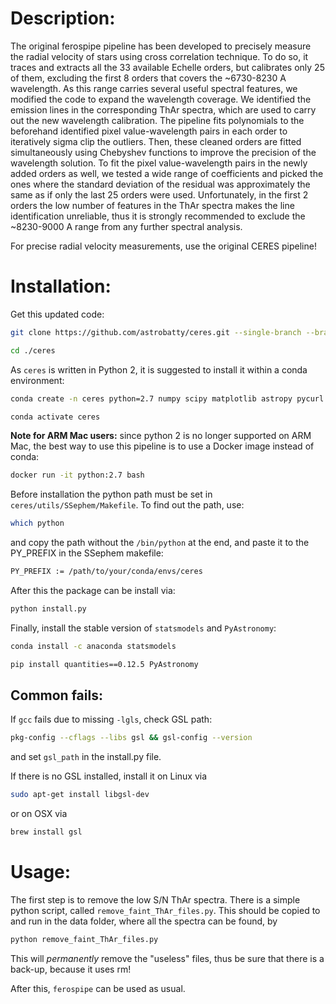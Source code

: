 # Description:

The original ferospipe pipeline has been developed to precisely measure the radial velocity of
stars using cross correlation technique. To do so, it traces and extracts all the 33 available
Echelle orders, but calibrates only 25 of them, excluding the first 8 orders that covers the
~6730-8230 A wavelength. As this range carries several useful spectral features, we modified
the code to expand the wavelength coverage. We identified the emission lines in the corresponding
ThAr spectra, which are used to carry out the new wavelength calibration. The pipeline fits
polynomials to the beforehand identified pixel value-wavelength pairs in each order to
iteratively sigma clip the outliers. Then, these cleaned orders are fitted simultaneously
using Chebyshev functions to improve the precision of the wavelength solution. To fit the
pixel value-wavelength pairs in the newly added orders as well, we tested a wide range of
coefficients and picked the ones where the standard deviation of the residual was approximately
the same as if only the last 25 orders were used. Unfortunately, in the first 2 orders the
low number of features in the ThAr spectra makes the line identification unreliable,
thus it is strongly recommended to exclude the ~8230-9000 A range from any further spectral
analysis.

For precise radial velocity measurements, use the original CERES pipeline!

# Installation:

Get this updated code:
```bash
git clone https://github.com/astrobatty/ceres.git --single-branch --branch feros_extended_wavelength

cd ./ceres
```

As `ceres` is written in Python 2, it is suggested to install it within a conda environment:
```bash
conda create -n ceres python=2.7 numpy scipy matplotlib astropy pycurl ephem

conda activate ceres
```

__Note for ARM Mac users:__ since python 2 is no longer supported on ARM Mac, the best way to use this 
pipeline is to use a Docker image instead of conda:
```bash
docker run -it python:2.7 bash
```

Before installation the python path must be set in `ceres/utils/SSephem/Makefile`. To find out the path, use:
```bash
which python
```
and copy the path without the `/bin/python` at the end, and paste it to the PY_PREFIX in the SSephem makefile:
```bash
PY_PREFIX := /path/to/your/conda/envs/ceres
```

After this the package can be install via:
```bash
python install.py
```

Finally, install the stable version of `statsmodels` and `PyAstronomy`:
```bash
conda install -c anaconda statsmodels

pip install quantities==0.12.5 PyAstronomy
```

## Common fails:
If `gcc` fails due to missing `-lgls`, check GSL path:
```bash
pkg-config --cflags --libs gsl && gsl-config --version
```

and set `gsl_path` in the install.py file.

If there is no GSL installed, install it on Linux via
```bash
sudo apt-get install libgsl-dev
```

or on OSX via
```bash
brew install gsl
```

# Usage:

The first step is to remove the low S/N ThAr spectra. There is a simple python script, called `remove_faint_ThAr_files.py`.
This should be copied to and run in the data folder, where all the spectra can be found, by
```bash
python remove_faint_ThAr_files.py
```
This will _permanently_ remove
the "useless" files, thus be sure that there is a back-up, because it uses rm!

After this, `ferospipe` can be used as usual.
